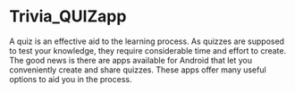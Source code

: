 # Trivia_QUIZapp
 A quiz is an effective aid to the learning process. As quizzes are supposed to test your knowledge, they require considerable time and effort to create. The good news is there are apps available for Android that let you conveniently create and share quizzes. These apps offer many useful options to aid you in the process.
